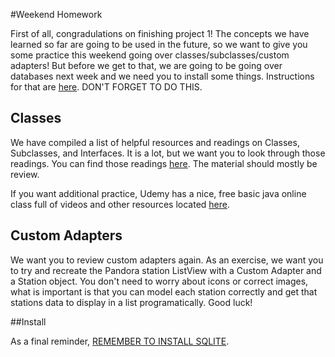 #Weekend Homework

First of all, congradulations on finishing project 1! The concepts we have learned so far are going to be used in the future, so we want to give you some practice this weekend going over classes/subclasses/custom adapters! But before we get to that, we are going to be going over databases next week and we need you to install some things. Instructions for that are [here](install_sqlite.md). DON'T FORGET TO DO THIS. 

## Classes

We have compiled a list of helpful resources and readings on Classes, Subclasses, and Interfaces. It is a lot, but we want you to look through those readings. You can find those readings [here](/java-practice/classes-practice). The material should mostly be review. 

If you want additional practice, Udemy has a nice, free basic java online class full of videos and other resources located [here](https://www.udemy.com/java-tutorial/). 

## Custom Adapters

We want you to review custom adapters again. As an exercise, we want you to try and recreate the Pandora station ListView with a Custom Adapter and a Station object. You don't need to worry about icons or correct images, what is important is that you can model each station correctly and get that stations data to display in a list programatically. Good luck!

##Install

As a final reminder, [REMEMBER TO INSTALL SQLITE](install_sqlite.md).
